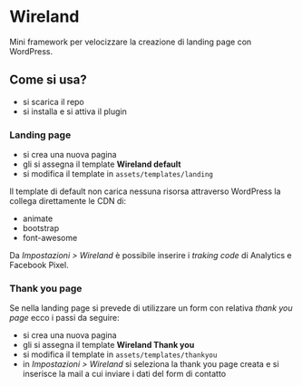# Wireland
Mini framework per velocizzare la creazione di landing page con WordPress. 

## Come si usa?

* si scarica il repo
* si installa e si attiva il plugin

### Landing page

* si crea una nuova pagina
* gli si assegna il template **Wireland default**
* si modifica il template in `assets/templates/landing`

Il template di default non carica nessuna risorsa attraverso WordPress la collega direttamente le CDN di:
* animate
* bootstrap
* font-awesome

Da *Impostazioni > Wireland* è possibile inserire i *traking code* di Analytics e Facebook Pixel.

### Thank you page

Se nella landing page si prevede di utilizzare un form con relativa *thank you page* ecco i passi da seguire:

* si crea una nuova pagina
* gli si assegna il template **Wireland Thank you**
* si modifica il template in `assets/templates/thankyou`
* in *Impostazioni > Wireland* si seleziona la thank you page creata e si inserisce la mail a cui inviare i dati del form di contatto

